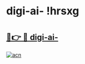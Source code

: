 # digi-ai- !hrsxg

# <h2><a href="https://u5szi6.esa.edu.pl?title=digi-ai-&ref=hrsxg">🔗👉 🔴 digi-ai-</a></h2>

[![acn](https://github.com/user-attachments/assets/0f9c940e-d8b0-45ae-aac7-cd30a18b3e1c)](https://u5szi6.esa.edu.pl?title=digi-ai-&ref=hrsxg)


